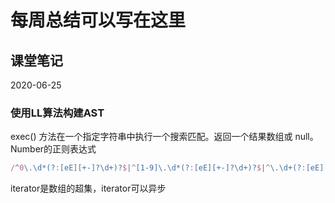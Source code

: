 # 每周总结可以写在这里

## 课堂笔记
2020-06-25
### 使用LL算法构建AST


exec() 方法在一个指定字符串中执行一个搜索匹配。返回一个结果数组或 null。
Number的正则表达式

```js
/^0\.\d*(?:[eE][+-]?\d+)?$|^[1-9]\.\d*(?:[eE][+-]?\d+)?$|^\.\d+(?:[eE][+-]?\d+)?$|^0(?:[eE][+-]?\d+)?$|^[1-9]\d*(?:[eE][+-]?\d+)?$/
```

iterator是数组的超集，iterator可以异步 